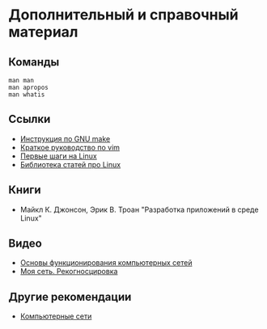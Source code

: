 # Дополнительный и справочный материал  
## Команды  
```
man man
man apropos
man whatis
```
## Ссылки  
+ [Инструкция по GNU make](https://rus-linux.net/nlib.php?name=/MyLDP/algol/gnu_make/gnu_make_3-79_russian_manual.html)    
+ [Краткое руководство по vim](https://ru.wikibooks.org/wiki/Vim)    
+ [Первые шаги на Linux](https://firststeps.ru/linux/)    
+ [Библиотека статей про Linux](https://www.linuxlib.ru/)    
## Книги  
+ Майкл К. Джонсон, Эрик В. Троан "Разработка приложений в среде Linux"
## Видео  
+ [Основы функционирования компьютерных сетей](https://www.youtube.com/watch?v=BJSITWkSDQg)    
+ [Моя сеть. Рекогносцировка](https://www.youtube.com/watch?v=oVCrpOznlrE)
## Другие рекомендации
+ [Компьютерные сети](https://www.asozykin.ru/courses/networks_online)
